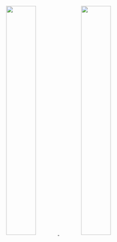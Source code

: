 <p align="center">
  <a href="https://github.com/sang2770" rel="noopener noreferrer">
    <img src="https://github-readme-stats.vercel.app/api?username=sang2770&show_icons=true&theme=radical&theme=codeSTACKr&show_icons=true&show=reviews,discussions_started,discussions_answered,prs_merged&rank_icon=percentile&text_bold=false&include_all_commits=true" width="40%" />
  </a>
  <a href="https://github.com/sang2770" rel="noopener noreferrer">
    <img src="https://github-readme-stats.vercel.app/api/top-langs/?username=sang2770&layout=compact&theme=radical&theme=codeSTACKr" width="40%" />
  </a>
</p>


<!--
**sang2770/sang2770** is a ✨ _special_ ✨ repository because its `README.md` (this file) appears on your GitHub profile.

Here are some ideas to get you started:

- 🔭 I’m currently working on ...
- 🌱 I’m currently learning ...
- 👯 I’m looking to collaborate on ...
- 🤔 I’m looking for help with ...
- 💬 Ask me about ...
- 📫 How to reach me: ...
- 😄 Pronouns: ...
- ⚡ Fun fact: ...
-->
